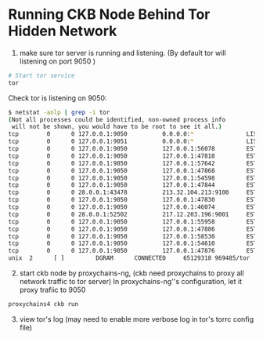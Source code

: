# Running CKB Node Behind Tor Hidden Network

1. make sure tor server is running and listening. (By default tor will listening on port 9050 )

```bash
# Start tor service
tor
```
Check tor is listening on 9050:

```bash
$ netstat -anlp | grep -i tor
(Not all processes could be identified, non-owned process info
 will not be shown, you would have to be root to see it all.)
tcp        0      0 127.0.0.1:9050          0.0.0.0:*               LISTEN      969485/tor
tcp        0      0 127.0.0.1:9051          0.0.0.0:*               LISTEN      969485/tor
tcp        0      0 127.0.0.1:9050          127.0.0.1:56078         ESTABLISHED 969485/tor
tcp        0      0 127.0.0.1:9050          127.0.0.1:47818         ESTABLISHED 969485/tor
tcp        0      0 127.0.0.1:9050          127.0.0.1:57642         ESTABLISHED 969485/tor
tcp        0      0 127.0.0.1:9050          127.0.0.1:47868         ESTABLISHED 969485/tor
tcp        0      0 127.0.0.1:9050          127.0.0.1:54598         ESTABLISHED 969485/tor
tcp        0      0 127.0.0.1:9050          127.0.0.1:47844         ESTABLISHED 969485/tor
tcp        0      0 28.0.0.1:43478          213.32.104.213:9100     ESTABLISHED 969485/tor
tcp        0      0 127.0.0.1:9050          127.0.0.1:47830         ESTABLISHED 969485/tor
tcp        0      0 127.0.0.1:9050          127.0.0.1:46074         ESTABLISHED 969485/tor
tcp        0      0 28.0.0.1:52502          217.12.203.196:9001     ESTABLISHED 969485/tor
tcp        0      0 127.0.0.1:9050          127.0.0.1:55958         ESTABLISHED 969485/tor
tcp        0      0 127.0.0.1:9050          127.0.0.1:47886         ESTABLISHED 969485/tor
tcp        0      0 127.0.0.1:9050          127.0.0.1:58530         ESTABLISHED 969485/tor
tcp        0      0 127.0.0.1:9050          127.0.0.1:54610         ESTABLISHED 969485/tor
tcp        0      0 127.0.0.1:9050          127.0.0.1:47876         ESTABLISHED 969485/tor
unix  2      [ ]         DGRAM      CONNECTED     65129318 969485/tor

```

2. start ckb node by proxychains-ng, (ckb need proxychains to proxy all network traffic to tor server)
In proxychains-ng''s  configuration, let it proxy trafiic to 9050
```bash
proxychains4 ckb run
```
3. view tor's log (may need to enable more verbose log in tor's torrc config file)
